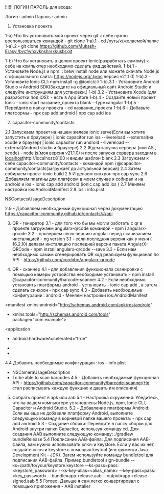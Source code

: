 !!!!!!   ЛОГИН ПАРОЛЬ для входа: 

Логин : admin 
Пароль : admin 



1) Установка проекта

1-а) Что бы установить мой проект через git к себе нужно воспользоваться командой - git clone
1-а).1 - cd /путь/к/желаемой/папке
1-а).2 - git clone https://github.com/Mukash-Erasyl/bvcfwhxvknsharxkusbr.git


1-b) Что бы установить в целом проект Ionic(разработать самому) к себе на компьютер необходимо сделать ряд действий. 
1-b).1 - Установите Node.js и npm: : brew install node или можете скачать Node.js с официального сайта: https://nodejs.org/.(моя версия v21.1.0) 
1-b).2 - Установите Ionic CLI: npm install -g @ionic/cli
1-b).3.1 - Установите Android Studio и Android SDK(Заходите на официальный сайт Android Studio и следуйте инструкциям для установки.)
1-b).3.2 - Установите Xcode (для разработки под iOS): - есть в App Store
1-b).4 - Создайте новый проект Ionic - ionic start название_проекта blank --type=angular
1-b).5 - Перейдите в папку проекта - cd название_проекта
1-b).6 - Добавьте платформы - npx cap add android | npx cap add ios

2) capacitor-community/contacts
   
2.1 Запускаем проект на нашем железе ionic serve(Если вы хотите запустить в браузере) | ionic capacitor run ios --livereload --external(на xcode и браузер) | ionic capacitor run android --livereload --external(Android studio и браузере)
2.2 Ждем запуска сервера (или AS , xcode) - node js(моя версия v21.1.0) и после запуска сервера заходим в [localhost](http://localhost:8100)http://localhost:8100 и видим шаблон blank
2.3  Загружаем к себе capacitor-community/contacts - командой npm i @capacitor-community/contacts(загружает до актуальной версий)
2.4 Затем собираем проект ionic build 
2.5 И делаем синхрон npx cap sync
2.6 Добавляем плагины для платформ в моем случае я собирал и на android и ios  - ionic cap add android (ionic cap add ios )
2.7 Меняем настройки ios:AndroidManifest
<uses-permission android:name="android.permission.READ_CONTACTS" />
<uses-permission android:name="android.permission.WRITE_CONTACTS" />
2.8 ios : info.plist

NSContactsUsageDescription

2.9 - Добавляем необходимый функционал через документацию https://capacitor-community.github.io/contacts/#/api 


3) QR - генератор
3.1 - для того что бы мы могли работать с qr в проекте загружаем angularx-qrcode командой - npm i angularx-qrcode
3.2 - проверяем свою версию angular перед скачиванием инсталяцией - ng version
3.1 - если последняя версия как у меня ( 16.2.10) делаем инсталяцию последней версии пакета AngularX-QRCode - npm install angularx-qrcode --save
3.3 - Если нам необходимо самим сгенерировать QR код реализуем функционал по API - https://github.com/cordobo/angularx-qrcode

4) QR - сканнер
4.1 - для добавления функционала сканировки с помощью камеры устройства необходиме установить - npm install @capacitor-community/barcode-scanner
4.2 - Если необходимо установить платформы android - установить - ionic cap add , а затем сделать синхрон - npx cap sync 
4.3 - Добавить необходимые конфигурации : android -
   Меняем настройки ios:AndroidManifest
<?xml version="1.0" encoding="utf-8"?>
<manifest
  xmlns:android="http://schemas.android.com/apk/res/android"
+  xmlns:tools="http://schemas.android.com/tools"
  package="com.example">

  <application
+    android:hardwareAccelerated="true"
  >
  </application>

+  <uses-permission android:name="android.permission.CAMERA" />

+  <uses-sdk tools:overrideLibrary="com.google.zxing.client.android" />
</manifest>

4.4 Добавить необходимые конфигурации : ios -
info.plist
+  <key>NSCameraUsageDescription</key>
+  <string>To be able to scan barcodes</string>
4.5 - Добавить необходимый функционал API - https://github.com/capacitor-community/barcode-scanner(Не стал расписывать каждую функцию и давать им описания)


5) Собрать проект в apk или aab
5.1 - Настройка окружения:
Убедитесь, что на вашем компьютере установлены Node.js, npm, Ionic CLI, Capacitor и Android Studio.
5.2 - Добавление платформы Android:
Если вы еще не добавили платформу Android, выполните следующую команду в корневой папке вашего проекта: - npx cap add android
5.3 - Создание сборки:
Перейдите в папку сборки для Android внутри папки Capacitor, используя команду cd.
Для создания AAB выполните следующую команду: ./gradlew bundleRelease
5.4 Подписание AAB-файла:
Для подписания AAB-файла, вам нужно использовать ключ и keystore. Если у вас их нет, создайте ключ и keystore с помощью keytool (инструмента Java Development Kit - JDK).
Затем используйте команду bundletool для подписания AAB-файла. Пример:bundletool sign-bundle --ks=/path/to/your/keystore.keystore --ks-pass=pass:<keystore_password> --ks-key-alias=<alias_name> --key-pass=pass:<key_password> --bundle=app-release.aab --output=app-release-signed.aab
5.5 Готово: Дальше я сам легко конвертировал с помощью приложения - AAB installer 













